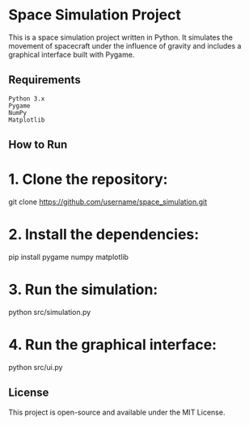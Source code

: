 # Space Simulation Project

This is a space simulation project written in Python. It simulates the movement of spacecraft under the influence of gravity and includes a graphical interface built with Pygame.

## Requirements

    Python 3.x
    Pygame
    NumPy
    Matplotlib

## How to Run

# 1. Clone the repository:
git clone https://github.com/username/space_simulation.git

# 2. Install the dependencies:
pip install pygame numpy matplotlib

# 3. Run the simulation:
python src/simulation.py

# 4. Run the graphical interface:
python src/ui.py


## License
This project is open-source and available under the MIT License.
